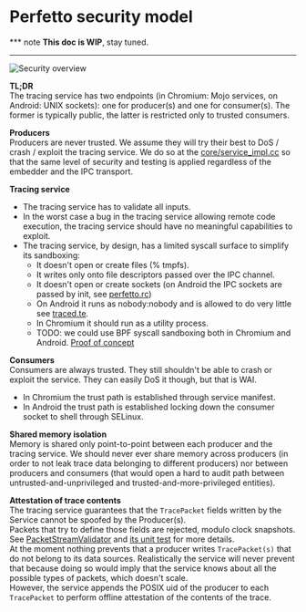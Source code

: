# Perfetto security model

*** note
**This doc is WIP**, stay tuned.
<!-- TODO(primiano): expand security model doc. -->
***

![Security overview](https://storage.googleapis.com/perfetto/markdown_img/security-overview.png)

**TL;DR**  
The tracing service has two endpoints (in Chromium: Mojo services, on Android:
UNIX sockets): one for producer(s) and one for consumer(s).
The former is typically public, the latter is restricted only to trusted
consumers.

**Producers**  
Producers are never trusted. We assume they will try their best to DoS / crash /
exploit the tracing service. We do so at the
[core/service_impl.cc](/src/tracing/core/service_impl.cc) so that the same
level of security and testing is applied regardless of the embedder and the IPC
transport.

**Tracing service**  
- The tracing service has to validate all inputs.
- In the worst case a bug in the tracing service allowing remote code execution,
  the tracing service should have no meaningful capabilities to exploit.
- The tracing service, by design, has a limited syscall surface to simplify
  its sandboxing:
  - It doesn't open or create files (% tmpfs).
  - It writes only onto file descriptors passed over the IPC channel.
  - It doesn't open or create sockets (on Android the IPC sockets are passed by
    init, see [perfetto.rc](/perfetto.rc))
  - On Android it runs as nobody:nobody and is allowed to do very little
    see [traced.te](https://android.googlesource.com/platform/system/sepolicy/+/master/private/traced.te).
  - In Chromium it should run as a utility process.
  - TODO: we could use BPF syscall sandboxing both in Chromium and Android.
    [Proof of concept](https://android-review.googlesource.com/c/platform/external/perfetto/+/576563)

**Consumers**  
Consumers are always trusted. They still shouldn't be able to crash or exploit
the service. They can easily DoS it though, but that is WAI.
  - In Chromium the trust path is established through service manifest.
  - In Android the trust path is established locking down the consumer socket
    to shell through SELinux.

**Shared memory isolation**  
Memory is shared only point-to-point between each producer and the tracing
service. We should never ever share memory across producers (in order to not
leak trace data belonging to different producers) nor between producers and
consumers (that would open a hard to audit path between
untrusted-and-unprivileged and trusted-and-more-privileged entities).

**Attestation of trace contents**  
The tracing service guarantees that the `TracePacket` fields written by the
Service cannot be spoofed by the Producer(s).  
Packets that try to define those fields are rejected, modulo clock snapshots.  
See [PacketStreamValidator](/src/tracing/core/packet_stream_validator.cc) and
[its unit test](/src/tracing/core/packet_stream_validator_unittest.cc) for more
details.  
At the moment nothing prevents that a producer writes `TracePacket(s)` that do
not belong to its data sources. Realistically the service will never prevent
that because doing so would imply that the service knows about all the possible
types of packets, which doesn't scale.  
However, the service appends the POSIX uid of the producer to each `TracePacket`
to perform offline attestation of the contents of the trace.
